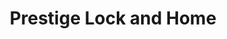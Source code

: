 ---
title: "Prestige Lock and Home"
url: /waldwick/prestige-lock-and-home/
shop: Schlüsseldienst
---